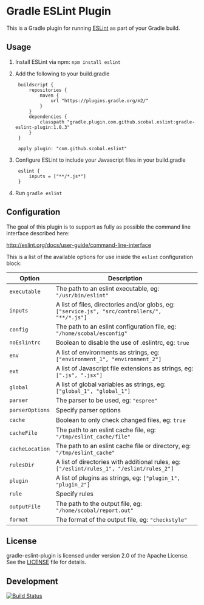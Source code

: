 # Gradle ESLint Plugin

This is a Gradle plugin for running [ESLint](http://eslint.org/) as part of your Gradle build.

## Usage

1. Install ESLint via npm: `npm install eslint`
1. Add the following to your build.gradle

        buildscript {
            repositories {
                maven {
                    url "https://plugins.gradle.org/m2/"
                }
            }
            dependencies {
                classpath "gradle.plugin.com.github.scobal.eslint:gradle-eslint-plugin:1.0.3"
            }
        }

        apply plugin: "com.github.scobal.eslint"

1. Configure ESLint to include your Javascript files in your build.gradle

        eslint {
            inputs = ["**/*.js*"]
        }

1. Run `gradle eslint`

## Configuration

The goal of this plugin is to support as fully as possible the command line interface described here:

http://eslint.org/docs/user-guide/command-line-interface

This is a list of the available options for use inside the `eslint` configuration block:


|       Option      | Description |
| ----------------- |------------ |
| `executable` | The path to an eslint executable, eg: `"/usr/bin/eslint"` 
| `inputs` | A list of files, directories and/or globs, eg: `["service.js", "src/controllers/", "**/*.js"]`
| `config` | The path to an eslint configuration file, eg: `"/home/scobal/esconfig"`
| `noEslintrc` |  Boolean to disable the use of .eslintrc, eg: `true`
| `env` | A list of environments as strings, eg: `["environment_1", "environment_2"]`
| `ext` | A list of Javascript file extensions as strings, eg: `[".js", ".jsx"]`
| `global` | A list of global variables as strings, eg: `["global_1", "global_1"]`
| `parser` | The parser to be used, eg: `"espree"`
| `parserOptions` | Specify parser options
| `cache` | Boolean to only check changed files, eg: `true`
| `cacheFile` | The path to an eslint cache file, eg: `"/tmp/eslint_cache/file"`
| `cacheLocation` | The path to an eslint cache file or directory, eg: `"/tmp/eslint_cache"`
| `rulesDir` | A list of directories with additional rules, eg: `["/eslint/rules_1", "/eslint/rules_2"]`
| `plugin` | A list of plugins as strings, eg: `["plugin_1", "plugin_2"]`
| `rule` | Specify rules
| `outputFile` | The path to the output file, eg: `"/home/scobal/report.out"`
| `format` | The format of the output file, eg: `"checkstyle"`

## License

gradle-eslint-plugin is licensed under version 2.0 of the Apache License. See the [LICENSE](https://github.com/scobal/gradle-eslint-plugin/blob/master/LICENSE) file for details.

## Development

[![Build Status](https://travis-ci.org/scobal/gradle-eslint-plugin.svg?branch=master)](https://travis-ci.org/scobal/gradle-eslint-plugin)
